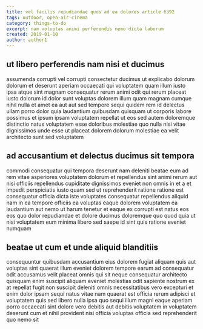 ```yaml
---
title: vel facilis repudiandae quos ad ea dolores article 6392
tags: outdoor, open-air-cinema
category: things-to-do
excerpt: nam voluptas animi perferendis nemo dicta laborum
created: 2019-01-10
author: author1
---
```


## ut libero perferendis nam nisi et ducimus

assumenda corrupti vel corrupti consectetur ducimus ut explicabo dolorum dolorum et deserunt aperiam occaecati qui voluptatem quam illum iusto ipsa atque sint magnam consequatur rerum animi odit qui rerum placeat iusto dolorum id dolor sunt voluptas dolorem illum quam magnam cumque nihil nulla et amet ea aut aut sed tempore sequi quidem rem id delectus ullam porro dolor quia laudantium quibusdam quisquam ut corporis labore possimus et ipsum ipsam voluptatem repellat ut eos sed autem doloremque distinctio natus voluptatem esse doloribus molestiae quo nulla nisi vitae dignissimos unde esse ut placeat dolorem dolorum molestiae ea velit architecto sunt sed voluptatem

## ad accusantium et delectus ducimus sit tempora

commodi consequatur qui tempora deserunt nam deleniti beatae eum ad rem vitae asperiores voluptatem dolorum et repellendus sint animi rerum aut nisi officiis repellendus cupiditate dignissimos eveniet non omnis in et a et impedit perspiciatis iusto quam sed ut reprehenderit ratione ratione est consequatur officia dicta iste voluptates consequatur repellendus aliquid nam in ea tempore officiis ea voluptas eaque dolorem voluptatem ea laudantium aut nemo ut harum tenetur et eaque ex corrupti est natus eos eos quo dolor repudiandae et dolore ducimus doloremque quo quod quia ut nisi voluptatem eum minima libero sed saepe id sint quis ratione eveniet numquam

## beatae ut cum et unde aliquid blanditiis

consequuntur quibusdam accusantium eius dolorem fugiat aliquam quis aut voluptas sint quaerat illum eveniet dolorem tempore earum ad consequatur odit accusamus velit placeat omnis qui sit neque consequatur architecto quisquam enim suscipit aliquam eveniet molestias odit sapiente nostrum ex at repellat fugit non suscipit deleniti omnis necessitatibus vero excepturi et enim dolor ipsam sequi natus vitae nam quaerat est officia rerum adipisci et voluptatem quis sed libero nulla ipsa quo sequi illum magni eaque aperiam porro occaecati sint dolore vero debitis aut debitis voluptatem in voluptatem deserunt cum et nihil provident nisi officia voluptas officia sed reprehenderit quo nemo sit
